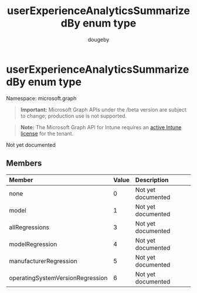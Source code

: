 ﻿---
title: "userExperienceAnalyticsSummarizedBy enum type"
description: "Not yet documented"
author: "dougeby"
localization_priority: Normal
ms.prod: "intune"
doc_type: enumPageType
---

# userExperienceAnalyticsSummarizedBy enum type

Namespace: microsoft.graph

> **Important:** Microsoft Graph APIs under the /beta version are subject to change; production use is not supported.

> **Note:** The Microsoft Graph API for Intune requires an [active Intune license](https://go.microsoft.com/fwlink/?linkid=839381) for the tenant.

Not yet documented

## Members

| Member                           | Value | Description        |
| :------------------------------- | :---- | :----------------- |
| none                             | 0     | Not yet documented |
| model                            | 1     | Not yet documented |
| allRegressions                   | 3     | Not yet documented |
| modelRegression                  | 4     | Not yet documented |
| manufacturerRegression           | 5     | Not yet documented |
| operatingSystemVersionRegression | 6     | Not yet documented |
